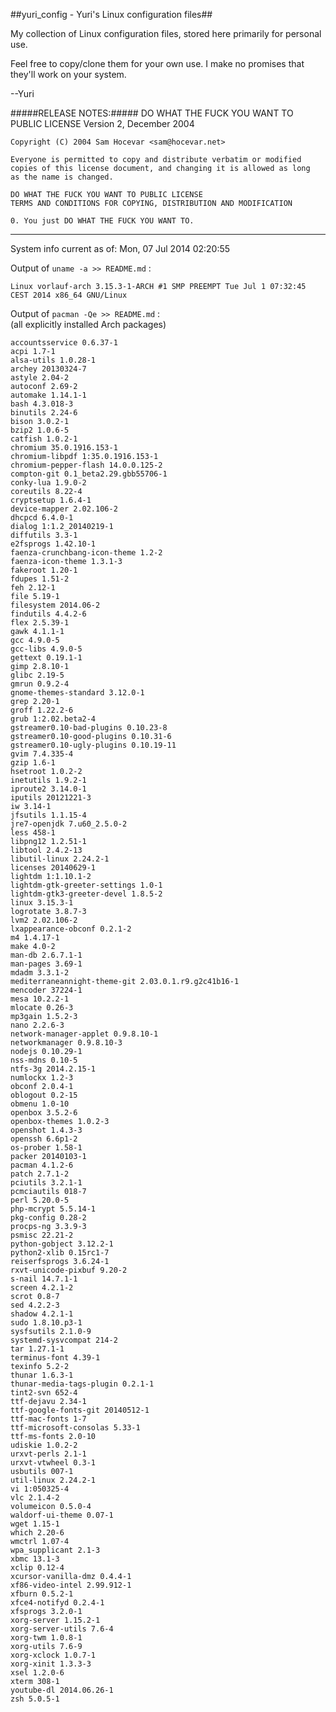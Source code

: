 ##yuri_config - Yuri's Linux configuration files##

My collection of Linux configuration files, stored here primarily for personal use.

Feel free to copy/clone them for your own use.  I make no promises that they'll work on your system.

--Yuri

#####RELEASE NOTES:#####
    DO WHAT THE FUCK YOU WANT TO PUBLIC LICENSE
    Version 2, December 2004

    Copyright (C) 2004 Sam Hocevar <sam@hocevar.net>

    Everyone is permitted to copy and distribute verbatim or modified
    copies of this license document, and changing it is allowed as long
    as the name is changed.

    DO WHAT THE FUCK YOU WANT TO PUBLIC LICENSE
    TERMS AND CONDITIONS FOR COPYING, DISTRIBUTION AND MODIFICATION

    0. You just DO WHAT THE FUCK YOU WANT TO.

---------------------------------------------
<!--- cut_here - data below is auto-generated by update-yuri_config.sh --->
System info current as of: Mon, 07 Jul 2014  02:20:55

Output of `uname -a >> README.md` :

    Linux vorlauf-arch 3.15.3-1-ARCH #1 SMP PREEMPT Tue Jul 1 07:32:45 CEST 2014 x86_64 GNU/Linux

Output of `pacman -Qe >> README.md` :<br>
(all explicitly installed Arch packages)

    accountsservice 0.6.37-1
    acpi 1.7-1
    alsa-utils 1.0.28-1
    archey 20130324-7
    astyle 2.04-2
    autoconf 2.69-2
    automake 1.14.1-1
    bash 4.3.018-3
    binutils 2.24-6
    bison 3.0.2-1
    bzip2 1.0.6-5
    catfish 1.0.2-1
    chromium 35.0.1916.153-1
    chromium-libpdf 1:35.0.1916.153-1
    chromium-pepper-flash 14.0.0.125-2
    compton-git 0.1_beta2.29.gbb55706-1
    conky-lua 1.9.0-2
    coreutils 8.22-4
    cryptsetup 1.6.4-1
    device-mapper 2.02.106-2
    dhcpcd 6.4.0-1
    dialog 1:1.2_20140219-1
    diffutils 3.3-1
    e2fsprogs 1.42.10-1
    faenza-crunchbang-icon-theme 1.2-2
    faenza-icon-theme 1.3.1-3
    fakeroot 1.20-1
    fdupes 1.51-2
    feh 2.12-1
    file 5.19-1
    filesystem 2014.06-2
    findutils 4.4.2-6
    flex 2.5.39-1
    gawk 4.1.1-1
    gcc 4.9.0-5
    gcc-libs 4.9.0-5
    gettext 0.19.1-1
    gimp 2.8.10-1
    glibc 2.19-5
    gmrun 0.9.2-4
    gnome-themes-standard 3.12.0-1
    grep 2.20-1
    groff 1.22.2-6
    grub 1:2.02.beta2-4
    gstreamer0.10-bad-plugins 0.10.23-8
    gstreamer0.10-good-plugins 0.10.31-6
    gstreamer0.10-ugly-plugins 0.10.19-11
    gvim 7.4.335-4
    gzip 1.6-1
    hsetroot 1.0.2-2
    inetutils 1.9.2-1
    iproute2 3.14.0-1
    iputils 20121221-3
    iw 3.14-1
    jfsutils 1.1.15-4
    jre7-openjdk 7.u60_2.5.0-2
    less 458-1
    libpng12 1.2.51-1
    libtool 2.4.2-13
    libutil-linux 2.24.2-1
    licenses 20140629-1
    lightdm 1:1.10.1-2
    lightdm-gtk-greeter-settings 1.0-1
    lightdm-gtk3-greeter-devel 1.8.5-2
    linux 3.15.3-1
    logrotate 3.8.7-3
    lvm2 2.02.106-2
    lxappearance-obconf 0.2.1-2
    m4 1.4.17-1
    make 4.0-2
    man-db 2.6.7.1-1
    man-pages 3.69-1
    mdadm 3.3.1-2
    mediterraneannight-theme-git 2.03.0.1.r9.g2c41b16-1
    mencoder 37224-1
    mesa 10.2.2-1
    mlocate 0.26-3
    mp3gain 1.5.2-3
    nano 2.2.6-3
    network-manager-applet 0.9.8.10-1
    networkmanager 0.9.8.10-3
    nodejs 0.10.29-1
    nss-mdns 0.10-5
    ntfs-3g 2014.2.15-1
    numlockx 1.2-3
    obconf 2.0.4-1
    oblogout 0.2-15
    obmenu 1.0-10
    openbox 3.5.2-6
    openbox-themes 1.0.2-3
    openshot 1.4.3-3
    openssh 6.6p1-2
    os-prober 1.58-1
    packer 20140103-1
    pacman 4.1.2-6
    patch 2.7.1-2
    pciutils 3.2.1-1
    pcmciautils 018-7
    perl 5.20.0-5
    php-mcrypt 5.5.14-1
    pkg-config 0.28-2
    procps-ng 3.3.9-3
    psmisc 22.21-2
    python-gobject 3.12.2-1
    python2-xlib 0.15rc1-7
    reiserfsprogs 3.6.24-1
    rxvt-unicode-pixbuf 9.20-2
    s-nail 14.7.1-1
    screen 4.2.1-2
    scrot 0.8-7
    sed 4.2.2-3
    shadow 4.2.1-1
    sudo 1.8.10.p3-1
    sysfsutils 2.1.0-9
    systemd-sysvcompat 214-2
    tar 1.27.1-1
    terminus-font 4.39-1
    texinfo 5.2-2
    thunar 1.6.3-1
    thunar-media-tags-plugin 0.2.1-1
    tint2-svn 652-4
    ttf-dejavu 2.34-1
    ttf-google-fonts-git 20140512-1
    ttf-mac-fonts 1-7
    ttf-microsoft-consolas 5.33-1
    ttf-ms-fonts 2.0-10
    udiskie 1.0.2-2
    urxvt-perls 2.1-1
    urxvt-vtwheel 0.3-1
    usbutils 007-1
    util-linux 2.24.2-1
    vi 1:050325-4
    vlc 2.1.4-2
    volumeicon 0.5.0-4
    waldorf-ui-theme 0.07-1
    wget 1.15-1
    which 2.20-6
    wmctrl 1.07-4
    wpa_supplicant 2.1-3
    xbmc 13.1-3
    xclip 0.12-4
    xcursor-vanilla-dmz 0.4.4-1
    xf86-video-intel 2.99.912-1
    xfburn 0.5.2-1
    xfce4-notifyd 0.2.4-1
    xfsprogs 3.2.0-1
    xorg-server 1.15.2-1
    xorg-server-utils 7.6-4
    xorg-twm 1.0.8-1
    xorg-utils 7.6-9
    xorg-xclock 1.0.7-1
    xorg-xinit 1.3.3-3
    xsel 1.2.0-6
    xterm 308-1
    youtube-dl 2014.06.26-1
    zsh 5.0.5-1
